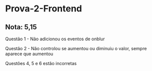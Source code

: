 # Prova-2-Frontend
## Nota: 5,15
Questão 1 - Não adicionou os eventos de onblur

Questão 2 - Não controlou se aumentou ou diminuiu o valor, sempre aparece que aumentou

Questões 4, 5 e 6 estão incorretas
